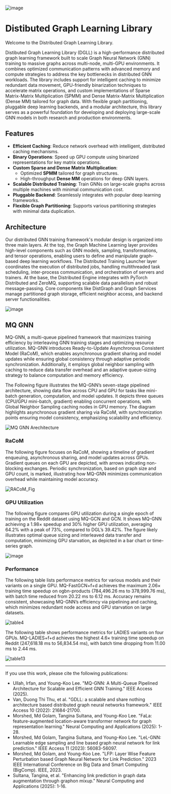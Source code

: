 ![image](https://github.com/user-attachments/assets/b5e21e90-4d70-4495-b5b5-690d15fa45ca)

# Distibuted Graph Learning Library
Welcome to the Distributed Graph Learning Library.

Distibuted Graph Learning Library (DGLL) is a high-performance distributed graph learning framework built to scale Graph Neural Network (GNN) training to massive graphs across multi-node, multi-GPU environments. It combines optimized communication patterns with advanced memory and compute strategies to address the key bottlenecks in distributed GNN workloads. The library includes support for intelligent caching to minimize redundant data movement, GPU-friendly binarization techniques to accelerate matrix operations, and custom implementations of Sparse Matrix-Matrix Multiplication (SPMM) and Dense Matrix-Matrix Multiplication (Dense MM) tailored for graph data. With flexible graph partitioning, pluggable deep learning backends, and a modular architecture, this library serves as a powerful foundation for developing and deploying large-scale GNN models in both research and production environments.


## Features
- **Efficient Caching**: Reduce network overhead with intelligent, distributed caching mechanisms.
- **Binary Operations**: Speed up GPU compute using binarized representations for key matrix operations.
- **Custom Sparse and Dense Matrix Multiplication**:
  - Optimized **SPMM** tailored for graph structures.
  - High-throughput **Dense MM** operations for deep GNN layers.
- **Scalable Distributed Training**: Train GNNs on large-scale graphs across multiple machines with minimal communication cost.
- **Pluggable Backend**: Seamlessly integrates with popular deep learning frameworks.
- **Flexible Graph Partitioning**: Supports various partitioning strategies with minimal data duplication.


## Architecture
Our distributed GNN training framework's modular design is organized into three main layers. At the top, the Graph Machine Learning layer provides high-level components such as GNN models, sampling, transformations, and tensor operations, enabling users to define and manipulate graph-based deep learning workflows. The Distributed Training Launcher layer coordinates the execution of distributed jobs, handling multithreaded task scheduling, inter-process communication, and orchestration of servers and trainers. At the base, the Distributed Engine integrates with PyTorch Distributed and ZeroMQ, supporting scalable data parallelism and robust message-passing. Core components like DistGraph and Graph Services manage partitioned graph storage, efficient neighbor access, and backend server functionalities.

![image](https://github.com/user-attachments/assets/3b32180c-a64e-4d0a-b3d0-45f213db8709)


## MQ GNN
MQ-GNN, a multi-queue pipelined framework that maximizes training efficiency by interleaving GNN training stages and optimizing resource utilization. MQ-GNN introduces Ready-to-Update Asynchronous Consistent Model (RaCoM), which enables asynchronous gradient sharing and model updates while ensuring global consistency through adaptive periodic synchronization. Additionally, it employs global neighbor sampling with caching to reduce data transfer overhead and an adaptive queue-sizing strategy to balance computation and memory efficiency.

The Following figure illustrates the MQ-GNN’s seven-stage pipelined architecture, showing data flow across CPU and GPU for tasks like mini-batch generation, computation, and model updates. It depicts three queues (CPU/GPU mini-batch, gradient) enabling concurrent operations, with Global Neighbor Sampling caching nodes in GPU memory. The diagram highlights asynchronous gradient sharing via RaCoM, with synchronization points ensuring model consistency, emphasizing scalability and efficiency.

![MQ GNN Arechitecture](https://github.com/user-attachments/assets/a37f83f9-dc0e-47d4-95c7-95340b93dda5)


### RaCoM
The following figure focuses on RaCoM, showing a timeline of gradient enqueuing, asynchronous sharing, and model updates across GPUs. Gradient queues on each GPU are depicted, with arrows indicating non-blocking exchanges. Periodic synchronization, based on graph size and GPU count, is marked, illustrating how MQ-GNN minimizes communication overhead while maintaining model accuracy.

![RACoM_Fig](https://github.com/user-attachments/assets/18b82b22-3f87-4b3b-8b94-318e037c400b)

### GPU Utilization
The following figure compares GPU utilization during a single epoch of training on the Reddit dataset using MQ-GCN and GCN. It shows MQ-GNN achieving a 1.98× speedup and 30% higher GPU utilization, averaging 64.2% with a peak of 73%, compared to DGL’s 39.42%. The figure likely illustrates optimal queue sizing and interleaved data transfer and computation, minimizing GPU starvation, as depicted in a bar chart or time-series graph.

![image](https://github.com/user-attachments/assets/8af25da9-17c8-4f60-b710-ee1ecbcebb08)

### Performance
The following table lists performance metrics for various models and their variants on a single GPU. MQ-FastGCN+f+d achieves the maximum 2.06× training time speedup on ogbn-products (784,496.26 ms to 378,999.76 ms), with batch time reduced from 20.22 ms to 6.12 ms. Accuracy remains consistent, showcasing MQ-GNN’s efficiency via pipelining and caching, which minimizes redundant node access and GPU starvation on large datasets.

![table4](https://github.com/user-attachments/assets/e1ad910f-3fa4-4edc-beac-497b41bc055b)

The following table shows performance metrics for LADIES variants on four GPUs. MQ-LADIES+f+d achieves the highest 4.6× training time speedup on Reddit (247,618.18 ms to 56,834.54 ms), with batch time dropping from 11.00 ms to 2.44 ms.

![table13](https://github.com/user-attachments/assets/e9785a3e-69b1-4962-81a8-422aea93077e)

___
If you use this work, please cite the following publications:
- Ullah, Irfan, and Young-Koo Lee. "MQ-GNN: A Multi-Queue Pipelined Architecture for Scalable and Efficient GNN Training." IEEE Access (2025).
- Van, Duong Thi Thu, et al. "GDLL: a scalable and share nothing architecture based distributed graph neural networks framework." IEEE Access 10 (2022): 21684-21700.
- Morshed, Md Golam, Tangina Sultana, and Young-Koo Lee. "FaLa: feature-augmented location-aware transformer network for graph representation learning." Neural Computing and Applications (2025): 1-28.
- Morshed, Md Golam, Tangina Sultana, and Young-Koo Lee. "LeL-GNN: Learnable edge sampling and line based graph neural network for link prediction." IEEE Access 11 (2023): 56083-56097.
- Morshed, Md Golam, and Young-Koo Lee. "LFP: Layer Wise Feature Perturbation based Graph Neural Network for Link Prediction." 2023 IEEE International Conference on Big Data and Smart Computing (BigComp). IEEE, 2023.
- Sultana, Tangina, et al. "Enhancing link prediction in graph data augmentation through graphon mixup." Neural Computing and Applications (2025): 1-16.
